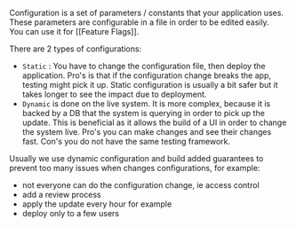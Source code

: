 Configuration is a set of parameters / constants that your application uses. These parameters are configurable in a file in order to be edited easily.  
You can use it for [[Feature Flags]].

There are 2 types of configurations:
- `Static` : You have to change the configuration file, then deploy the application. Pro's is that if the configuration change breaks the app, testing might pick it up. Static configuration is usually a bit safer but it takes longer to see the impact due to deployment.
- `Dynamic` is done on the live system. It is more complex, because it is backed by a DB that the system is querying in order to pick up the update. This is beneficial as it allows the build of a UI in order to change the system live. Pro's you can make changes and see their changes fast. Con's you do not have the same testing framework.

Usually we use dynamic configuration and build added guarantees to prevent too many issues when changes configurations, for example:
- not everyone can do the configuration change, ie access control
- add a review process
- apply the update every hour for example
- deploy only to a few users


